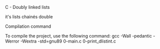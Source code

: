 C - Doubly linked lists

it's lists chainés double 

Compilation command

To compile the project, use the following command:
gcc -Wall -pedantic -Werror -Wextra -std=gnu89 0-main.c 0-print_dlistint.c


